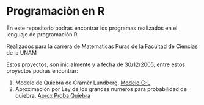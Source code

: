 <h1>Programaciòn en R</h1>
<hline></hline>
<p>En este repositorio podras encontrar los programas realizados en el lenguaje de programaciòn R</p>
<p>Realizados para la carrera de Matematicas Puras de la Facultad de Ciencias de la UNAM</p><p>Estos proyectos, son inicialmente y a fecha de 30/12/2005, entre estos proyectos podras encontrar:</p>
<ol>
  <li>Modelo de Quiebra de Cramèr Lundberg. <a href="https://github.com/MiyoshiMikami/R-Probability/blob/main/Cram%C3%A9r-Lundberg.R">Modelo C-L</a></li>
  <li>Aproximaciòn por Ley de los grandes numeros para probabilidad de quiebra. <a href="https://github.com/MiyoshiMikami/R-Probability/blob/main/Aproximaci%C3%B2nDeLaQuiebraCram%C3%A9r-Lundberg.R">Aprox Proba Quiebra</a></li>
  
</ol>











